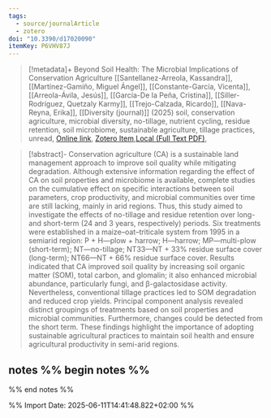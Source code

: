 ```yaml
---
tags:
  - source/journalArticle
  - zotero
doi: "10.3390/d17020090"
itemKey: P6VHV87J
---
```

>[!metadata]+
> Beyond Soil Health: The Microbial Implications of Conservation Agriculture
> [[Santellanez-Arreola, Kassandra]], [[Martínez-Gamiño, Miguel Ángel]], [[Constante-García, Vicenta]], [[Arreola-Ávila, Jesús]], [[García-De la Peña, Cristina]], [[Siller-Rodríguez, Quetzaly Karmy]], [[Trejo-Calzada, Ricardo]], [[Nava-Reyna, Erika]], 
> [[Diversity (journal)]] (2025)
> soil, conservation agriculture, microbial diversity, no-tillage, nutrient cycling, residue retention, soil microbiome, sustainable agriculture, tillage practices, unread, 
> [Online link](https://www.mdpi.com/1424-2818/17/2/90), [Zotero Item](zotero://select/library/items/P6VHV87J),[Local (Full Text PDF)](file://C:/Users/aburg/Documents/references/zotero/storage/GFFMZZEN/Santellanez-Arreola2025_SoilHealth.pdf), 


>[!abstract]-
>Conservation agriculture (CA) is a sustainable land management approach to improve soil quality while mitigating degradation. Although extensive information regarding the effect of CA on soil properties and microbiome is available, complete studies on the cumulative effect on specific interactions between soil parameters, crop productivity, and microbial communities over time are still lacking, mainly in arid regions. Thus, this study aimed to investigate the effects of no-tillage and residue retention over long- and short-term (24 and 3 years, respectively) periods. Six treatments were established in a maize–oat–triticale system from 1995 in a semiarid region: P + H—plow + harrow; H—harrow; MP—multi-plow (short-term); NT—no-tillage; NT33—NT + 33% residue surface cover (long-term); NT66—NT + 66% residue surface cover. Results indicated that CA improved soil quality by increasing soil organic matter (SOM), total carbon, and glomalin; it also enhanced microbial abundance, particularly fungi, and β-galactosidase activity. Nevertheless, conventional tillage practices led to SOM degradation and reduced crop yields. Principal component analysis revealed distinct groupings of treatments based on soil properties and microbial communities. Furthermore, changes could be detected from the short term. These findings highlight the importance of adopting sustainable agricultural practices to maintain soil health and ensure agricultural productivity in semi-arid regions.

## notes %% begin notes %%

%% end notes %%

%% Import Date: 2025-06-11T14:41:48.822+02:00 %%
